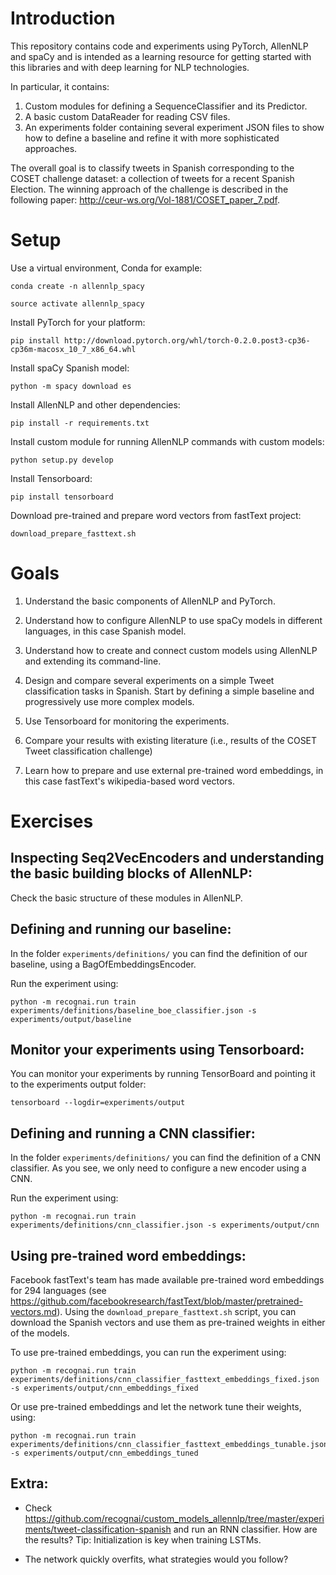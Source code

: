 # Introduction

This repository contains code and experiments using PyTorch, AllenNLP and spaCy and is intended as a learning resource for getting started with this libraries and with deep learning for NLP technologies.

In particular, it contains:

1. Custom modules for defining a SequenceClassifier and its Predictor.
2. A basic custom DataReader for reading CSV files.
3. An experiments folder containing several experiment JSON files to show how to define a baseline and refine it with more sophisticated approaches.

The overall goal is to classify tweets in Spanish corresponding to the COSET challenge dataset: a collection of tweets for a recent Spanish Election. The winning approach of the challenge is described in the following paper: http://ceur-ws.org/Vol-1881/COSET_paper_7.pdf.

# Setup

Use a virtual environment, Conda for example:

```shell
conda create -n allennlp_spacy
```

```shell
source activate allennlp_spacy
```

Install PyTorch for your platform:
```shell
pip install http://download.pytorch.org/whl/torch-0.2.0.post3-cp36-cp36m-macosx_10_7_x86_64.whl
```

Install spaCy Spanish model:
```shell
python -m spacy download es
```

Install AllenNLP and other dependencies:
```shell
pip install -r requirements.txt
```

Install custom module for running AllenNLP commands with custom models:
```shell
python setup.py develop
```

Install Tensorboard:
```shell
pip install tensorboard
```


Download pre-trained  and prepare word vectors from fastText project:
```shell
download_prepare_fasttext.sh
```

# Goals

1. Understand the basic components of AllenNLP and PyTorch.

2. Understand how to configure AllenNLP to use spaCy models in different languages, in this case Spanish model.

3. Understand how to create and connect custom models using AllenNLP and extending its command-line.

4. Design and compare several experiments on a simple Tweet classification tasks in Spanish. Start by defining a simple baseline and progressively use more complex models.

5. Use Tensorboard for monitoring the experiments.

6. Compare your results with existing literature (i.e., results of the COSET Tweet classification challenge)

7. Learn how to prepare and use external pre-trained word embeddings, in this case fastText's wikipedia-based word vectors.

# Exercises

## Inspecting Seq2VecEncoders and understanding the basic building blocks of AllenNLP:

Check the basic structure of these modules in AllenNLP.

## Defining and running our baseline:

In the folder ``experiments/definitions/`` you can find the definition of our baseline, using a BagOfEmbeddingsEncoder.

Run the experiment using:
```shell
python -m recognai.run train experiments/definitions/baseline_boe_classifier.json -s experiments/output/baseline
```

## Monitor your experiments using Tensorboard:

You can monitor your experiments by running TensorBoard and pointing it to the experiments output folder:

```shell
tensorboard --logdir=experiments/output
```

## Defining and running a CNN classifier:

In the folder ``experiments/definitions/`` you can find the definition of a CNN classifier. As you see, we only need to configure a new encoder using a CNN.

Run the experiment using:

```shell
python -m recognai.run train experiments/definitions/cnn_classifier.json -s experiments/output/cnn
```

## Using pre-trained word embeddings:

Facebook fastText's team has made available pre-trained word embeddings for 294 languages (see https://github.com/facebookresearch/fastText/blob/master/pretrained-vectors.md). Using the ``download_prepare_fasttext.sh`` script, you can download the Spanish vectors and use them as pre-trained weights in either of the models.

To use pre-trained embeddings, you can run the experiment using:
```shell
python -m recognai.run train experiments/definitions/cnn_classifier_fasttext_embeddings_fixed.json -s experiments/output/cnn_embeddings_fixed
```

Or use pre-trained embeddings and let the network tune their weights, using:
```shell
python -m recognai.run train experiments/definitions/cnn_classifier_fasttext_embeddings_tunable.json -s experiments/output/cnn_embeddings_tuned
```

## Extra:

- Check https://github.com/recognai/custom_models_allennlp/tree/master/experiments/tweet-classification-spanish and run an RNN classifier. How are the results? Tip: Initialization is key when training LSTMs.

- The network quickly overfits, what strategies would you follow?
